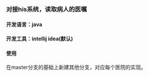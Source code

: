 ### 对接his系统，读取病人的医嘱 ###

#### 开发语言：java ####

#### 开发工具：intellij idea(默认) ####


#### 使用 ####

在master分支的基础上新建其他分支，对应每个医院的实现。
